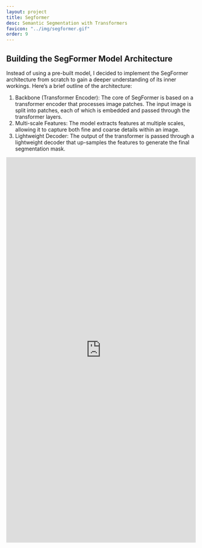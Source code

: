 ```yaml
---
layout: project
title: Segformer
desc: Semantic Segmentation with Transformers
favicon: "../img/segformer.gif"
order: 9
---
```


## Building the SegFormer Model Architecture
Instead of using a pre-built model, I decided to implement the SegFormer architecture from scratch to gain a deeper understanding of its inner workings. Here’s a brief outline of the architecture:

1. Backbone (Transformer Encoder): The core of SegFormer is based on a transformer encoder that processes image patches. The input image is split into patches, each of which is embedded and passed through the transformer layers.
2. Multi-scale Features: The model extracts features at multiple scales, allowing it to capture both fine and coarse details within an image.
3. Lightweight Decoder: The output of the transformer is passed through a lightweight decoder that up-samples the features to generate the final segmentation mask.

<iframe src="https://wandb.ai/karpenet-uofpenn/Segformer-B0/reports/Segformer-B0-Training-Run--Vmlldzo5NTU4OTIw?accessToken=70zinxzi3m6f7qyktsj9zzk6rwdqdkti4xzdfu1c8c40qdx4u3bz6loq5uqsmgl9" style="border:none;height:1024px;width:100%">

